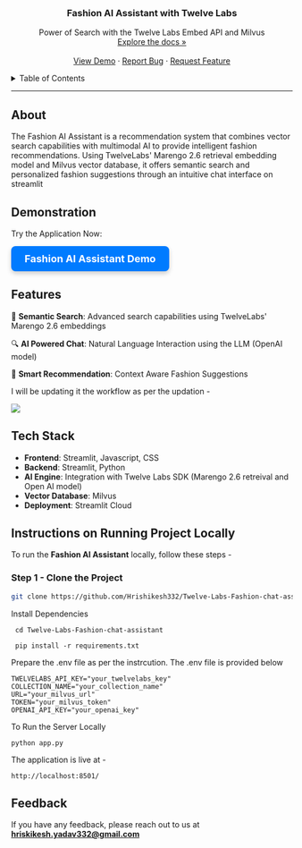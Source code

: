 <br />
<div align="center">
  <h3 align="center">Fashion AI Assistant with Twelve Labs</h3>
  <p align="center">
    Power of Search with the Twelve Labs Embed API and Milvus
    <br />
    <a href="https://github.com/Hrishikesh332/Twelve-Labs-Fashion-chat-assistant">Explore the docs »</a>
    <br />
    <br />
    <a href="https://fashion-chat-twelvelabs.streamlit.app/">View Demo</a> ·
    <a href="https://github.com/Hrishikesh332/Twelve-Labs-Fashion-chat-assistant/issues">Report Bug</a> ·
    <a href="https://github.com/Hrishikesh332/Twelve-Labs-Fashion-chat-assistant/issues">Request Feature</a>
  </p>
</div>

<details>
  <summary>Table of Contents</summary>
  <ol>
    <li><a href="#about">About</a></li>
    <li><a href="#features">Features</a></li>
    <li><a href="#tech-stack">Tech Stack</a></li>
    <li><a href="#instructions-on-running-project-locally">Instructions on Running Project Locally</a></li>
    <li><a href="#feedback">Feedback</a></li>
  </ol>
</details>

------

## About

The Fashion AI Assistant is a recommendation system that combines vector search capabilities with multimodal AI to provide intelligent fashion recommendations. Using TwelveLabs' Marengo 2.6 retrieval embedding model and Milvus vector database, it offers semantic search and personalized fashion suggestions through an intuitive chat interface on streamlit

## Demonstration

Try the Application Now:

<a href="https://fashion-ai-chat.streamlit.app" target="_blank" style="
    display: inline-block;
    padding: 12px 24px;
    font-size: 18px;
    font-weight: bold;
    color: #ffffff;
    background-color: #007bff;
    border: none;
    border-radius: 8px;
    text-align: center;
    text-decoration: none;
    box-shadow: 0 4px 8px rgba(0,0,0,0.2);
    transition: background-color 0.3s, box-shadow 0.3s;
">
    Fashion AI Assistant Demo
</a>



## Features

🎯 **Semantic Search**: Advanced search capabilities using TwelveLabs' Marengo 2.6 embeddings

🔍 **AI Powered Chat**: Natural Language Interaction using the LLM (OpenAI model)

🧠 **Smart Recommendation**: Context Aware Fashion Suggestions


I will be updating it the workflow as per the updation -

![](https://github.com/Hrishikesh332/Twelve-Labs-Fashion-chat-assistant/blob/main/src/workflow-fashion-assistant-twelve-labs.png)

## Tech Stack

- **Frontend**: Streamlit, Javascript, CSS
- **Backend**: Streamlit, Python
- **AI Engine**: Integration with Twelve Labs SDK (Marengo 2.6 retreival and Open AI model)
- **Vector Database**: Milvus
- **Deployment**: Streamlit Cloud

## Instructions on Running Project Locally

To run the **Fashion AI Assistant** locally, follow these steps -

### Step 1 - Clone the Project

```bash
git clone https://github.com/Hrishikesh332/Twelve-Labs-Fashion-chat-assistant.git
```

Install Dependencies

```
 cd Twelve-Labs-Fashion-chat-assistant
 
 pip install -r requirements.txt
```

Prepare the .env file as per the instrcution. The .env file is provided below

```
TWELVELABS_API_KEY="your_twelvelabs_key"
COLLECTION_NAME="your_collection_name"
URL="your_milvus_url"
TOKEN="your_milvus_token"
OPENAI_API_KEY="your_openai_key"
```

To Run the Server Locally

```
python app.py
```

The application is live at -

```
http://localhost:8501/
```


## Feedback

If you have any feedback, please reach out to us at **hriskikesh.yadav332@gmail.com**
